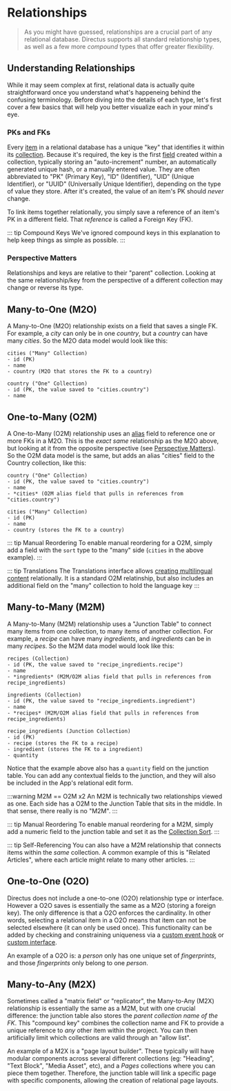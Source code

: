 # Relationships

> As you might have guessed, relationships are a crucial part of any relational database. Directus supports all standard relationship types, as well as a few more _compound_ types that offer greater flexibility.

## Understanding Relationships

While it may seem complex at first, relational data is actually quite straightforward once you understand what's happeneing behind the confusing terminology. Before diving into the details of each type, let's first cover a few basics that will help you better visualize each in your mind's eye.

### PKs and FKs

Every [item](#) in a relational database has a unique "key" that identifies it within its [collection](#). Because it's required, the key is the first [field](#) created within a collection, typically storing an "auto-increment" number, an automatically generated unique hash, or a manually entered value. They are often abbreviated to "PK" (Primary Key), "ID" (Identifier), "UID" (Unique Identifier), or "UUID" (Universally Unique Identifier), depending on the type of value they store. After it's created, the value of an item's PK should _never_ change.

To link items together relationally, you simply save a reference of an item's PK in a different field. That _reference_ is called a Foreign Key (FK).

::: tip Compound Keys
We've ignored compound keys in this explanation to help keep things as simple as possible.
:::

### Perspective Matters

Relationships and keys are relative to their "parent" collection. Looking at the same relationship/key from the perspective of a different collection may change or reverse its type.

## Many-to-One (M2O)

A Many-to-One (M2O) relationship exists on a field that saves a single FK. For example, a _city_ can only be in one _country_, but a _country_ can have many _cities_. So the M2O data model would look like this:

```
cities ("Many" Collection)
- id (PK)
- name
- country (M2O that stores the FK to a country)

country ("One" Collection)
- id (PK, the value saved to "cities.country")
- name
```

## One-to-Many (O2M)

A One-to-Many (O2M) relationship uses an [alias](#) field to reference one or more FKs in a M2O. This is the _exact same_ relationship as the M2O above, but looking at it from the opposite perspective (see [Perspective Matters](#)). So the O2M data model is the same, but adds an alias "cities" field to the Country collection, like this:

```
country ("One" Collection)
- id (PK, the value saved to "cities.country")
- name
- *cities* (O2M alias field that pulls in references from "cities.country")

cities ("Many" Collection)
- id (PK)
- name
- country (stores the FK to a country)
```

::: tip Manual Reordering
To enable manual reordering for a O2M, simply add a field with the `sort` type to the "many" side (`cities` in the above example).
:::

::: tip Translations
The Translations interface allows [creating multilingual content](#) relationally. It is a standard O2M relatinship, but also includes an additional field on the "many" collection to hold the language key
:::

## Many-to-Many (M2M)

A Many-to-Many (M2M) relationship uses a "Junction Table" to connect many items from one collection, to many items of another collection. For example, a _recipe_ can have many _ingredients_, and _ingredients_ can be in many _recipes_. So the M2M data model would look like this:

```
recipes (Collection)
- id (PK, the value saved to "recipe_ingredients.recipe")
- name
- *ingredients* (M2M/O2M alias field that pulls in references from recipe_ingredients)

ingredients (Collection)
- id (PK, the value saved to "recipe_ingredients.ingredient")
- name
- *recipes* (M2M/O2M alias field that pulls in references from recipe_ingredients)

recipe_ingredients (Junction Collection)
- id (PK)
- recipe (stores the FK to a recipe)
- ingredient (stores the FK to a ingredient)
- quantity
```

Notice that the example above also has a `quantity` field on the junction table. You can add any contextual fields to the junction, and they will also be included in the App's relational edit form.

:::warning M2M == O2M x2
An M2M is technically two relationships viewed as one. Each side has a O2M to the Junction Table that sits in the middle. In that sense, there really is no "M2M".
:::

::: tip Manual Reordering
To enable manual reordering for a M2M, simply add a numeric field to the junction table and set it as the [Collection Sort](#).
:::

::: tip Self-Referencing
You can also have a M2M relationship that connects items within the _same_ collection. A common example of this is "Related Articles", where each article might relate to many other articles.
:::

## One-to-One (O2O)

Directus does not include a one-to-one (O2O) relationship type or interface. However a O2O saves is essentially the same as a M2O (storing a foreign key). The only difference is that a O2O enforces the cardinality. In other words, selecting a relational item in a O2O means that item can not be selected elsewhere (it can only be used once). This functionality can be added by checking and constraining uniqueness via a [custom event hook](#) or [custom interface](#).

An example of a O2O is: a _person_ only has one unique set of _fingerprints_, and those _fingerprints_ only belong to one _person_.

## Many-to-Any (M2X)

Sometimes called a "matrix field" or "replicator", the Many-to-Any (M2X) relationship is essentially the same as a M2M, but with one crucial difference: the junction table also stores the _parent collection name of the FK_. This "compound key" combines the collection name and FK to provide a unique reference to _any_ other item within the project. You can then artificially limit which collections are valid through an "allow list".

An example of a M2X is a "page layout builder". These typically will have modular components across several different collections (eg: "Heading", "Text Block", "Media Asset", etc), and a _Pages_ collections where you can piece them together. Therefore, the junction table will link a specific page with specific components, allowing the creation of relational page layouts.
